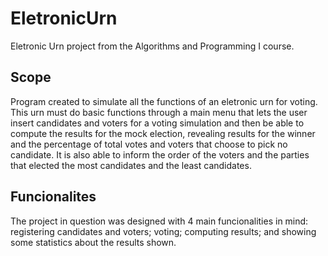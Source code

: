 # EletronicUrn
Eletronic Urn project from the Algorithms and Programming I course.

## Scope
Program created to simulate all the functions of an eletronic urn for voting. This urn must do basic functions through a main menu that lets the user insert candidates and voters for a voting simulation and then be able to compute the results for the mock election, revealing results for the winner and the percentage of total votes and voters that choose to pick no candidate. It is also able to inform the order of the voters and the parties that elected the most candidates and the least candidates.

## Funcionalites
The project in question was designed with 4 main funcionalities in mind: registering candidates and voters; voting; computing results; and showing some statistics about the results shown.
